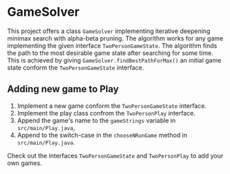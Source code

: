 # GameSolver
This project offers a class `GameSolver` implementing iterative deepening minimax search with alpha-beta pruning. The algorithm works for any game implementing the given interface `TwoPersonGameState`. The algorithm finds the path to the most desirable game state after searching for some time. This is achieved by giving `GameSolver.findBestPathForMax()` an initial game state conform the `TwoPersonGameState` interface. 

## Adding new game to Play
1. Implement a new game conform the `TwoPersonGameState` interface.
2. Implement the play class confrom the `TwoPersonPlay` interface.
3. Append the game's name to the `gameStrings` variable in `src/main/Play.java`,
4. Append to the switch-case in the `chooseNRunGame` method in `src/main/Play.java`.

Check out the interfaces `TwoPersonGameState` and `TwoPersonPlay` to add your own games.
